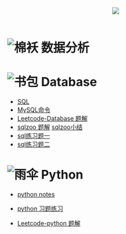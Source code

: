﻿

<br>

<div align="center">
    <br>
    <a href="https://github.com/mayu1031/CS_Notes"> <img src="https://raw.githubusercontent.com/mayu1031/CS_Notes/master/doc/others/icons/%E5%86%AC%E6%97%A5%E8%A3%85%E5%A4%87icon/%E8%80%B3%E7%BD%A9.png"></a>
</div> 

<br/>

![棉袄][4]  数据分析
========


![书包][2]  Database
========

- [SQL](https://github.com/mayu1031/CS_Notes/blob/master/doc/sql/SQL_Note.md)
- [MySQL命令](https://github.com/mayu1031/CS_Notes/blob/master/doc/sql/MySQL%E5%91%BD%E4%BB%A4.md)
- [Leetcode-Database 题解](https://github.com/mayu1031/CS_Notes/blob/master/doc/sql/LeetCode.md)
- [sqlzoo 题解](https://github.com/mayu1031/CS_Notes/blob/master/doc/sql/zoosql.sql)  [sqlzoo小结](https://zhuanlan.zhihu.com/p/54558741)
- [sql练习题一]()
- [sql练习题二]()

![雨伞][3]  Python
======

- [python notes](https://github.com/mayu1031/CS_Notes/tree/master/doc/python/python_note)
- [python 习题练习](https://github.com/mayu1031/CS_Notes/tree/master/doc/python/python_note)
- [Leetcode-python 题解](https://github.com/mayu1031/CS_Notes/tree/master/doc/python/leecode)


  [1]: https://raw.githubusercontent.com/mayu1031/CS_Notes/master/doc/others/icons/%E5%86%AC%E6%97%A5%E8%A3%85%E5%A4%87icon/%E8%80%B3%E7%BD%A9.png
  [2]: https://raw.githubusercontent.com/mayu1031/CS_Notes/master/doc/others/icons/%E5%86%AC%E6%97%A5%E8%A3%85%E5%A4%87icon/%E4%B9%A6%E5%8C%85.png
  [3]: https://raw.githubusercontent.com/mayu1031/CS_Notes/master/doc/others/icons/%E5%86%AC%E6%97%A5%E8%A3%85%E5%A4%87icon/%E9%9B%A8%E4%BC%9E3.png

  [4]:
https://raw.githubusercontent.com/mayu1031/CS_Notes/master/doc/others/icons/%E5%86%AC%E6%97%A5%E8%A3%85%E5%A4%87icon/%E7%9F%AD%E6%A3%89%E8%A2%84.png
